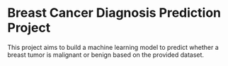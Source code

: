 # Breast Cancer Diagnosis Prediction Project

This project aims to build a machine learning model to predict whether a breast tumor is malignant or benign based on the provided dataset.